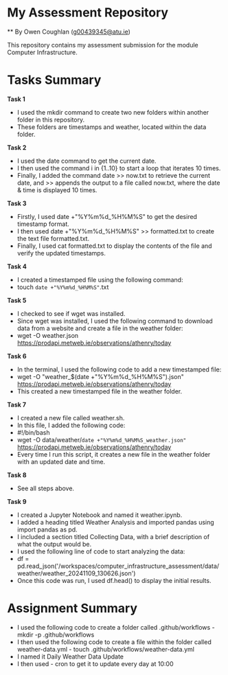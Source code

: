 # My Assessment Repository

** By Owen Coughlan (g00439345@atu.ie)

This repository contains my assessment submission for the module Computer Infrastructure.

# Tasks Summary

**Task 1**
- I used the mkdir command to create two new folders within another folder in this repository.
- These folders are timestamps and weather, located within the data folder.

**Task 2**
- I used the date command to get the current date.
- I then used the command i in {1..10} to start a loop that iterates 10 times.
- Finally, I added the command date >> now.txt to retrieve the current date, and >> appends the output to a file called now.txt, where the date & time is displayed 10 times.

**Task 3**
- Firstly, I used date +"%Y%m%d_%H%M%S" to get the desired timestamp format.
- I then used date +"%Y%m%d_%H%M%S" >> formatted.txt to create the text file formatted.txt.
- Finally, I used cat formatted.txt to display the contents of the file and verify the updated timestamps.

**Task 4**
- I created a timestamped file using the following command:
- touch `date +"%Y%m%d_%H%M%S"`.txt

**Task 5**
- I checked to see if wget was installed.
- Since wget was installed, I used the following command to download data from a website and create a file in the weather folder:
- wget -O weather.json https://prodapi.metweb.ie/observations/athenry/today

**Task 6**
- In the terminal, I used the following code to add a new timestamped file:
- wget -O "weather_$(date +"%Y%m%d_%H%M%S").json" https://prodapi.metweb.ie/observations/athenry/today
- This created a new timestamped file in the weather folder.

**Task 7**
- I created a new file called weather.sh.
- In this file, I added the following code:
- #!/bin/bash
- wget -O data/weather/`date +"%Y%m%d_%H%M%S_weather.json"` https://prodapi.metweb.ie/observations/athenry/today
- Every time I run this script, it creates a new file in the weather folder with an updated date and time.

**Task 8**
- See all steps above.

**Task 9**
- I created a Jupyter Notebook and named it weather.ipynb.
- I added a heading titled Weather Analysis and imported pandas using import pandas as pd.
- I included a section titled Collecting Data, with a brief description of what the output would be.
- I used the following line of code to start analyzing the data:
- df = pd.read_json('/workspaces/computer_infrastructure_assessment/data/weather/weather_20241109_130626.json')
- Once this code was run, I used df.head() to display the initial results.

# Assignment Summary

- I used the following code to create a folder called .github/workflows - mkdir -p .github/workflows
- I then used the following code to create a file within the folder called weather-data.yml - touch .github/workflows/weather-data.yml
- I named it Daily Weather Data Update
- I then used - cron to get it to update every day at 10:00
